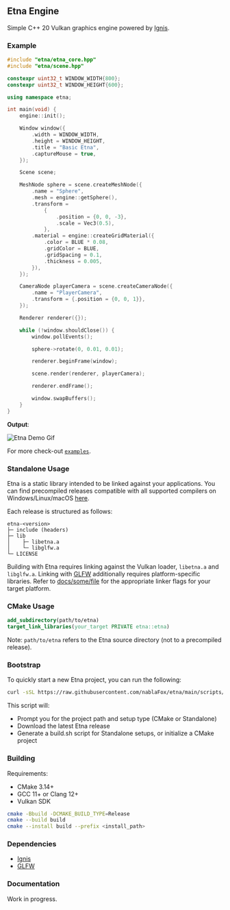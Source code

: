 ## Etna Engine

Simple C++ 20 Vulkan graphics engine powered by [Ignis](https://github.com/nablaFox/Ignis).

### Example

```cpp
#include "etna/etna_core.hpp"
#include "etna/scene.hpp"

constexpr uint32_t WINDOW_WIDTH{800};
constexpr uint32_t WINDOW_HEIGHT{600};

using namespace etna;

int main(void) {
	engine::init();

	Window window({
		.width = WINDOW_WIDTH,
		.height = WINDOW_HEIGHT,
		.title = "Basic Etna",
		.captureMouse = true,
	});

	Scene scene;

	MeshNode sphere = scene.createMeshNode({
		.name = "Sphere",
		.mesh = engine::getSphere(),
		.transform =
			{
				.position = {0, 0, -3},
				.scale = Vec3(0.5),
			},
		.material = engine::createGridMaterial({
			.color = BLUE * 0.08,
			.gridColor = BLUE,
			.gridSpacing = 0.1,
			.thickness = 0.005,
		}),
	});

	CameraNode playerCamera = scene.createCameraNode({
		.name = "PlayerCamera",
		.transform = {.position = {0, 0, 1}},
	});

	Renderer renderer({});

	while (!window.shouldClose()) {
		window.pollEvents();

		sphere->rotate(0, 0.01, 0.01);

		renderer.beginFrame(window);

		scene.render(renderer, playerCamera);

		renderer.endFrame();

		window.swapBuffers();
	}
}
```

**Output**:

![Etna Demo Gif](docs/example.gif)

For more check-out [`examples`](./examples).

### Standalone Usage

Etna is a static library intended to be linked against your applications. You
can find precompiled releases compatible with all supported compilers on
Windows/Linux/macOS [here]().

Each release is structured as follows:

```
etna-<version>
├─ include (headers)
├─ lib
│    ├─ libetna.a
│    └─ libglfw.a
└─ LICENSE
```

Building with Etna requires linking against the Vulkan loader, `libetna.a` and
`libglfw.a`. Linking with [GLFW]() additionally requires platform-specific
libraries. Refer to [docs/some/file]() for the appropriate linker flags for
your target platform.

### CMake Usage

```cmake
add_subdirectory(path/to/etna)
target_link_libraries(your_target PRIVATE etna::etna)
```

Note: `path/to/etna` refers to the Etna source directory (not to a precompiled
release).

### Bootstrap 

To quickly start a new Etna project, you can run the following:

```bash
curl -sSL https://raw.githubusercontent.com/nablaFox/etna/main/scripts/bootstrap.sh | bash
```

This script will:

- Prompt you for the project path and setup type (CMake or Standalone)
- Download the latest Etna release
- Generate a build.sh script for Standalone setups, or initialize a CMake project

### Building

Requirements:

- CMake 3.14+
- GCC 11+ or Clang 12+
- Vulkan SDK

```bash
cmake -Bbuild -DCMAKE_BUILD_TYPE=Release
cmake --build build
cmake --install build --prefix <install_path>
```

### Dependencies

- [Ignis](https://github.com/nablaFox/Ignis)
- [GLFW](https://github.com/glfw/glfw)

### Documentation

Work in progress.
